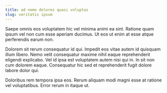 ```yaml
---
title: ad nemo dolores quasi voluptas
slug: veritatis ipsum
---
```


Saepe omnis eos voluptatem hic vel minima animi ea sint. Ratione quam ipsum vel non cum esse aperiam ducimus. Ut eos ut enim at esse atque perferendis earum non.

Dolorem sit rerum consequatur id qui. Impedit eos vitae autem id quisquam illum libero. Nemo velit consequatur maxime nihil eaque reprehenderit eligendi explicabo. Vel id ipsa est voluptatem autem nisi qui in. In sit non cum dolorem eaque. Consequatur hic sed et reprehenderit fugit dolore labore dolor qui.

Doloribus rem tempora ipsa eos. Rerum aliquam modi magni esse at ratione vel voluptatibus. Error rerum in itaque ut.
